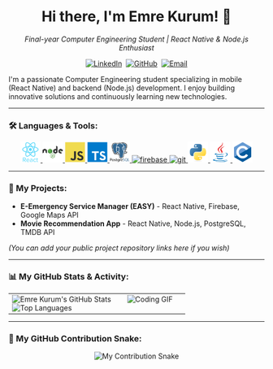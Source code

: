 <h1 align="center">Hi there, I'm Emre Kurum! 👋</h1>
<p align="center">
  <em>Final-year Computer Engineering Student | React Native & Node.js Enthusiast</em>
</p>

<p align="center">
  <a href="https://www.linkedin.com/in/emre-kurum/" target="_blank"><img src="https://img.shields.io/badge/LinkedIn-0077B5?style=for-the-badge&logo=linkedin&logoColor=white" alt="LinkedIn"/></a>&nbsp;
  <a href="https://github.com/emrekurum" target="_blank"><img src="https://img.shields.io/badge/GitHub-181717?style=for-the-badge&logo=github&logoColor=white" alt="GitHub"/></a>&nbsp;
  <a href="mailto:emrekurum07@hotmail.com"><img src="https://img.shields.io/badge/Email-0078D4?style=for-the-badge&logo=microsoft-outlook&logoColor=white" alt="Email"/></a>
</p>

I'm a passionate Computer Engineering student specializing in mobile (React Native) and backend (Node.js) development. I enjoy building innovative solutions and continuously learning new technologies.

---

### 🛠️ Languages & Tools:

<p align="center">
  <a href="https://reactnative.dev/" target="_blank" rel="noreferrer"> <img src="https://raw.githubusercontent.com/devicons/devicon/master/icons/react/react-original-wordmark.svg" alt="react native" width="40" height="40"/> </a>
  <a href="https://nodejs.org" target="_blank" rel="noreferrer"> <img src="https://raw.githubusercontent.com/devicons/devicon/master/icons/nodejs/nodejs-original-wordmark.svg" alt="nodejs" width="40" height="40"/> </a>
  <a href="https://developer.mozilla.org/en-US/docs/Web/JavaScript" target="_blank" rel="noreferrer"> <img src="https://raw.githubusercontent.com/devicons/devicon/master/icons/javascript/javascript-original.svg" alt="javascript" width="40" height="40"/> </a>
  <a href="https://www.typescriptlang.org/" target="_blank" rel="noreferrer"> <img src="https://raw.githubusercontent.com/devicons/devicon/master/icons/typescript/typescript-original.svg" alt="typescript" width="40" height="40"/> </a>
  <a href="https://www.postgresql.org" target="_blank" rel="noreferrer"> <img src="https://raw.githubusercontent.com/devicons/devicon/master/icons/postgresql/postgresql-original-wordmark.svg" alt="postgresql" width="40" height="40"/> </a>
  <a href="https://firebase.google.com/" target="_blank" rel="noreferrer"> <img src="https://www.vectorlogo.zone/logos/firebase/firebase-icon.svg" alt="firebase" width="40" height="40"/> </a>
  <a href="https://git-scm.com/" target="_blank" rel="noreferrer"> <img src="https://www.vectorlogo.zone/logos/git-scm/git-scm-icon.svg" alt="git" width="40" height="40"/> </a>
  <a href="https://www.python.org" target="_blank" rel="noreferrer"> <img src="https://raw.githubusercontent.com/devicons/devicon/master/icons/python/python-original.svg" alt="python" width="40" height="40"/> </a>
  <a href="https://www.java.com" target="_blank" rel="noreferrer"> <img src="https://raw.githubusercontent.com/devicons/devicon/master/icons/java/java-original.svg" alt="java" width="40" height="40"/> </a>
  <a href="https://www.cprogramming.com/" target="_blank" rel="noreferrer"> <img src="https://raw.githubusercontent.com/devicons/devicon/master/icons/c/c-original.svg" alt="c" width="40" height="40"/> </a>
</p>

---

### 🚀 My Projects:

* **E-Emergency Service Manager (EASY)** - React Native, Firebase, Google Maps API
* **Movie Recommendation App** - React Native, Node.js, PostgreSQL, TMDB API

*(You can add your public project repository links here if you wish)*

---

### 📊 My GitHub Stats & Activity:

<table>
  <tr>
    <td valign="top">
      <img src="https://github-readme-stats.vercel.app/api?username=emrekurum&show_icons=true&theme=radical&hide_border=true&bg_color=0D1117&title_color=58A6FF&icon_color=58A6FF&text_color=C9D1D9" alt="Emre Kurum's GitHub Stats"/>
      <br/>
      <img src="https://github-readme-stats.vercel.app/api/top-langs/?username=emrekurum&layout=compact&theme=radical&hide_border=true&bg_color=0D1117&title_color=58A6FF&text_color=C9D1D9&langs_count=6" alt="Top Languages"/>
    </td>
    <td width="40%" align="center" valign="top">
      <img src="[YOUR_FAVORITE_CODING_GIF_URL_HERE]" alt="Coding GIF" width="100%"/>
    </td>
  </tr>
</table>

---

### 🐍 My GitHub Contribution Snake:

<p align="center">
  <img src="https://github-contribution-stats.vercel.app/api/snake?username=emrekurum&theme=dark" alt="My Contribution Snake"/>
  </p>
